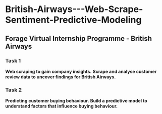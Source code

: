 # British-Airways---Web-Scrape-Sentiment-Predictive-Modeling
## Forage Virtual Internship Programme - British Airways

### Task 1
**Web scraping to gain company insights.**
**Scrape and analyse customer review data to uncover findings for British Airways.**

### Task 2
**Predicting customer buying behaviour.**
**Build a predictive model to understand factors that influence buying behaviour.**
